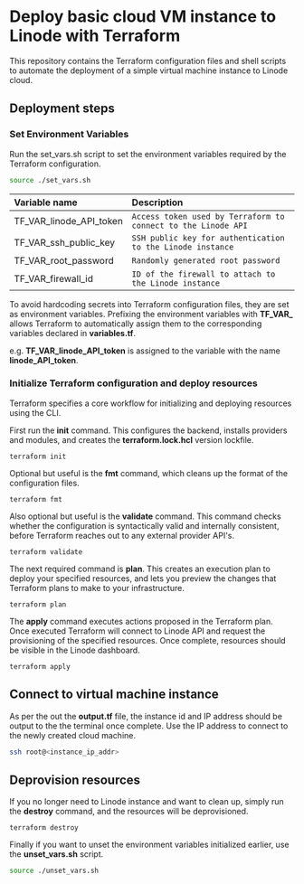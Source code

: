 # Deploy basic cloud VM instance to Linode with Terraform
This repository contains the Terraform configuration files and shell scripts to automate the deployment of a simple virtual machine instance to Linode cloud. 

## Deployment steps

### Set Environment Variables
Run the set_vars.sh script to set the environment variables required by the Terraform configuration.
```bash
source ./set_vars.sh
```
| Variable name | Description |
|:------------|:----------|
| TF_VAR_linode_API_token | `Access token used by Terraform to connect to the Linode API` |
| TF_VAR_ssh_public_key   | `SSH public key for authentication to the Linode instance` |
| TF_VAR_root_password    | `Randomly generated root password` |
| TF_VAR_firewall_id      | `ID of the firewall to attach to the Linode instance`|

To avoid hardcoding secrets into Terraform configuration files, they are set as environment variables. Prefixing the environment variables with **TF_VAR_** allows Terraform to automatically assign them to the corresponding variables declared in **variables.tf**.

e.g. **TF_VAR_linode_API_token** is assigned to the variable with the name **linode_API_token**.

### Initialize Terraform configuration and deploy resources
Terraform specifies a core workflow for initializing and deploying resources using the CLI. 

First run the **init** command. This configures the backend, installs providers and modules,  and creates the **terraform.lock.hcl** version lockfile.

```
terraform init
```

Optional but useful is the **fmt** command, which cleans up the format of the configuration files.
```
terraform fmt
```

Also optional but useful is the **validate** command. This command checks whether the configuration is syntactically valid and internally consistent, before Terraform reaches out to any external provider API's.
```
terraform validate
```

The next required command is **plan**. This creates an execution plan to deploy your specified resources, and lets you preview the changes that Terraform plans to make to your infrastructure.
```
terraform plan
```

The **apply** command executes actions proposed in the Terraform plan. Once executed Terraform will connect to Linode API and request the provisioning of the specified resources. Once complete, resources should be visible in the Linode dashboard.
```
terraform apply
```

## Connect to virtual machine instance
As per the out the **output.tf** file, the instance id and IP address should be output to the the terminal once complete. Use the IP address to connect to the newly created cloud machine.
```bash
ssh root@<instance_ip_addr>
```

## Deprovision resources
If you no longer need to Linode instance and want to clean up, simply run the **destroy** command, and the resources will be deprovisioned. 
```
terraform destroy
```

Finally if you want to unset the environment variables initialized earlier, use the **unset_vars.sh** script.
```bash
source ./unset_vars.sh
```




